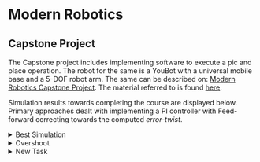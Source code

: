 # Modern Robotics

## Capstone Project
The Capstone project includes implementing software to execute a pic and place operation. The robot for the same is a YouBot with a universal mobile base and a 5-DOF robot arm. The same can be described on: [Modern Robotics Capstone Project](https://hades.mech.northwestern.edu/index.php/Mobile_Manipulation_Capstone). The material referred to is found [here](https://hades.mech.northwestern.edu/index.php/Modern_Robotics). <br>

Simulation results towards completing the course are displayed below. Primary approaches dealt with implementing a PI controller with Feed-forward correcting towards the computed *error-twist*.

<details>
<summary> Best Simulation</summary>

The task entails moving the cube from (x,y)=(1,0) to (x,y)=(0,-1).\
**Error-Twist over time.**
![bestSim](https://github.com/adi25wagh/Modern_Robotics/blob/main/results/best/bestSimFig.png?raw=true)

**Simulation**
![bestSim](https://github.com/adi25wagh/Modern_Robotics/blob/main/results/best/bestSim.gif?raw=true)

|Parameter|Proportional Gain|Integral Gain|Feed-Forwards enabled|
|--------:|-----------------|-------------|---------------------|
|		 Value|				 5.5|            3|                 True|
</details>

<details>
<summary> Overshoot </summary>

The task entails moving the cube from (x,y)=(1,0) to (x,y)=(0,-1).\
**Error-Twist over time.**
![overshootSim](https://github.com/adi25wagh/Modern_Robotics/blob/main/results/overshoot/overshootSimFig.png?raw=true)

**Simulation**
![overshootSim](https://github.com/adi25wagh/Modern_Robotics/blob/main/results/overshoot/overshootSim.gif?raw=true)

|Parameter|Proportional Gain|Integral Gain|Feed-Forwards enabled|
|--------:|-----------------|-------------|---------------------|
|		 Value|				 5.5|            3|                False|
</details>

<details>
<summary> New Task </summary>

The task entails moving the cube from (x,y)=(1,-1) to (x,y)=(-1,1).\
**Error-Twist over time.**
![newTaskSim](https://github.com/adi25wagh/Modern_Robotics/blob/main/results/newTask/newTaskFig.png?raw=true)

**Simulation**
![newTaskSim](https://github.com/adi25wagh/Modern_Robotics/blob/main/results/newTask/newTaskSim.gif?raw=true)

|Parameter|Proportional Gain|Integral Gain|Feed-Forwards enabled|
|--------:|-----------------|-------------|---------------------|
|     Value|				 5.5|            3|                 True|

</details>
